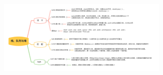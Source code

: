 ![](https://github.com/RossVermouth/algorithm/blob/main/%E9%99%84%E4%BB%B6/%E6%A0%88%E3%80%81%E9%98%9F%E5%88%97%E4%B8%8E%E5%A0%86.png)

